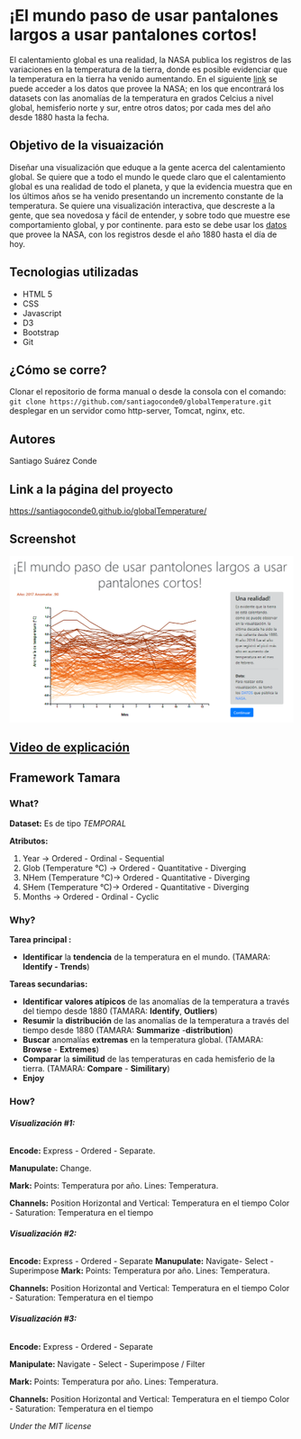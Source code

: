 # ¡El mundo paso de usar pantalones largos a usar pantalones cortos!

El calentamiento global es una realidad, la NASA publica los registros de las variaciones en la temperatura de la tierra, donde es posible evidenciar que la temperatura en la tierra ha venido aumentando. En el siguiente [link](https://data.giss.nasa.gov/gistemp/) se puede acceder a los datos que provee la NASA; en los que encontrará los datasets con las anomalías de la temperatura en grados Celcius a nivel global, hemisferio norte y sur, entre otros datos; por cada mes del año desde 1880 hasta la fecha.  

## Objetivo de la visuaización

Diseñar una visualización que eduque a la gente acerca del calentamiento global. Se quiere  que a todo el mundo le quede claro que el calentamiento global es una realidad de todo el planeta, y que la evidencia muestra que en los últimos años se ha venido presentando un incremento constante de la temperatura. Se quiere una visualización interactiva, que descreste a la gente, que sea novedosa y fácil de entender, y sobre todo que muestre ese comportamiento global, y por continente. para esto se debe usar los [datos](https://data.giss.nasa.gov/gistemp/) que provee la NASA, con los registros desde el año 1880 hasta el día de hoy. 

## Tecnologias utilizadas 

* HTML 5
* CSS
* Javascript
* D3
* Bootstrap
* Git 

## ¿Cómo se corre?

Clonar el repositorio de forma manual o desde la consola con el comando:
`git clone https://github.com/santiagoconde0/globalTemperature.git` 
desplegar en un servidor como http-server, Tomcat, nginx, etc.

## Autores 

Santiago Suárez Conde

## Link a la página del proyecto

https://santiagoconde0.github.io/globalTemperature/

## Screenshot

![Alt text](https://github.com/santiagoconde0/globalTemperature/blob/master/img/presentation.png "Title")


## [Video de explicación](https://youtu.be/vtO-va-o7tU)


## Framework Tamara

### What?
 **Dataset:** Es de tipo *TEMPORAL* 
 
 **Atributos:** 
 
 1. Year -> Ordered - Ordinal - Sequential
 2. Glob (Temperature °C) ->  Ordered - Quantitative - Diverging
 3. NHem  (Temperature °C)->  Ordered - Quantitative - Diverging
 4. SHem (Temperature °C)-> Ordered - Quantitative - Diverging
 5. Months -> Ordered - Ordinal - Cyclic 
### Why?

**Tarea principal :**
- **Identificar** la **tendencia** de la temperatura en  el mundo. (TAMARA: **Identify - Trends**)

**Tareas secundarias:**
- **Identificar** **valores atípicos** de las anomalías de la temperatura a través del tiempo desde 1880 (TAMARA: **Identify**, **Outliers**)
- **Resumir** la **distribución** de las anomalías de la temperatura a través del tiempo desde 1880 (TAMARA: **Summarize** -**distribution**)
- **Buscar** anomalías **extremas** en la temperatura global. (TAMARA: **Browse** - **Extremes**)
- **Comparar** la **similitud** de las temperaturas en cada hemisferio de la tierra. (TAMARA: **Compare** - **Similitary**)
- **Enjoy** 



### How?

######  **Visualización #1:** 
  **Encode:**  Express - Ordered - Separate. 
  
  **Manupulate:** Change.
  
  **Mark:** 
 Points: Temperatura por año.
 Lines: Temperatura.

  **Channels:** 
 Position Horizontal and Vertical:  Temperatura en el tiempo
Color - Saturation: Temperatura en el tiempo

######  **Visualización #2:** 
  **Encode:**  Express - Ordered - Separate 
  **Manupulate:**  Navigate- Select - Superimpose
  **Mark:** 
 Points: Temperatura por año.
 Lines: Temperatura.

  **Channels:** 
 Position Horizontal and Vertical:  Temperatura en el tiempo
Color - Saturation: Temperatura en el tiempo

######  **Visualización #3:** 
  **Encode:**  Express - Ordered - Separate 
  
  **Manipulate:** Navigate -  Select - Superimpose / Filter
  
  **Mark:** 
 Points: Temperatura por año.
 Lines: Temperatura.

  **Channels:** 
 Position Horizontal and Vertical:  Temperatura en el tiempo
Color - Saturation: Temperatura en el tiempo


*Under the MIT license*
